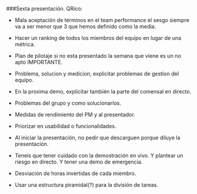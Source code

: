 ###Sexta presentación. QRico:

* Mala aceptación de términos en el team performance el sesgo siempre va a ser menor que 3 que hemos definido como la media.

* Hacer un ranking de todos los miembros del equipo en lugar de una métrica.

* Plan de pilotaje si no esta presentado la semana que viene es un no apto IMPORTANTE.

* Problema, solucion y medicion, explicitar problemas de gestion del equipo.

* En la proxima demo, explicitar también la parte del comensal en directo.

* Problemas del grupo y como solucionarlos.

* Medidas de rendimiento del PM y al presentador.

* Priorizar en usabilidad o funcionalidades.

* Al iniciar la presentación, no pedir que descarguen porque diluye la presentación.

* Teneis que tener cuidado con la demostración en vivo. Y plantear un riesgo en directo. Y tener una demo de  emergencia.

* Desviación de horas invertidas de cada miembro.

* Usar una estructura piramidal(?) para la división de tareas.
